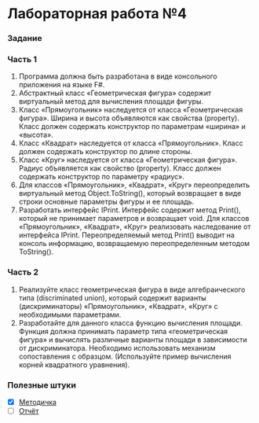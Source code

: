 # Лабораторная работа №4

### Задание

### Часть 1
1. Программа должна быть разработана в виде консольного приложения на языке F#.
2. Абстрактный класс «Геометрическая фигура» содержит виртуальный метод для вычисления площади фигуры.
3. Класс «Прямоугольник» наследуется от класса «Геометрическая фигура». Ширина и высота объявляются как свойства (property). Класс должен содержать конструктор по параметрам «ширина» и «высота».
4. Класс «Квадрат» наследуется от класса «Прямоугольник». Класс должен содержать конструктор по длине стороны.
5. Класс «Круг» наследуется от класса «Геометрическая фигура». Радиус объявляется как свойство (property). Класс должен содержать конструктор по параметру «радиус».
6. Для классов «Прямоугольник», «Квадрат», «Круг» переопределить виртуальный метод Object.ToString(), который возвращает в виде строки основные параметры фигуры и ее площадь.
7. Разработать интерфейс IPrint. Интерфейс содержит метод Print(), который не принимает параметров и возвращает void. Для классов «Прямоугольник», «Квадрат», «Круг» реализовать наследование от интерфейса IPrint. Переопределяемый метод Print() выводит на консоль информацию, возвращаемую переопределенным методом ToString().

### Часть 2
1. Реализуйте класс геометрическая фигура в виде алгебраического типа (discriminated union), который содержит варианты (дискриминаторы) «Прямоугольник», «Квадрат», «Круг» с необходимыми параметрами.
2. Разработайте для данного класса функцию вычисления площади. Функция должна принимать параметр типа «геометрическая фигура» и вычислять различные варианты площади в зависимости от дискриминатора. Необходимо использовать механизм сопоставления с образцом. (Используйте пример вычисления корней квадратного уравнения).

### Полезные штуки
- [x] [Методичка](http://sfm2007.narod.ru/data/fp.pdf)
- [ ] [Отчёт]()